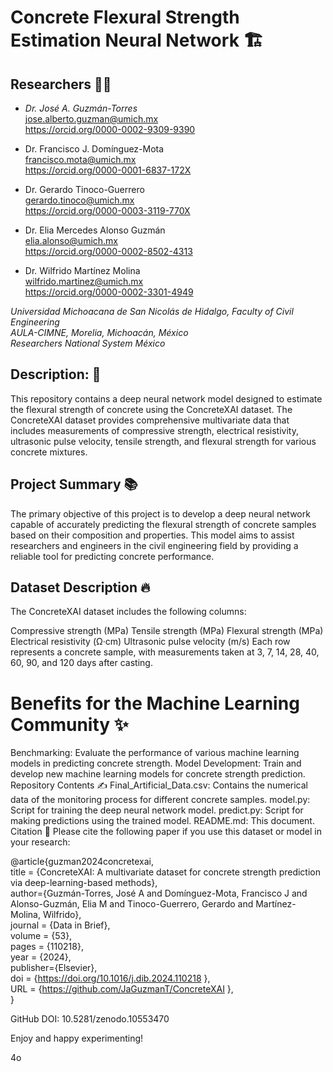 # Concrete Flexural Strength Estimation Neural Network 🏗️

## Researchers 🧑‍🔬
- *Dr. José A. Guzmán-Torres* <br />
jose.alberto.guzman@umich.mx <br />
https://orcid.org/0000-0002-9309-9390

- Dr. Francisco J. Domínguez-Mota <br />
francisco.mota@umich.mx <br />
https://orcid.org/0000-0001-6837-172X
- Dr. Gerardo Tinoco-Guerrero <br />
gerardo.tinoco@umich.mx <br />
https://orcid.org/0000-0003-3119-770X
- Dr. Elia Mercedes Alonso Guzmán <br />
elia.alonso@umich.mx <br />
https://orcid.org/0000-0002-8502-4313
- Dr. Wilfrido Martínez Molina <br />
wilfrido.martinez@umich.mx <br />
https://orcid.org/0000-0002-3301-4949

*Universidad Michoacana de San Nicolás de Hidalgo, Faculty of Civil Engineering* <br />
*AULA-CIMNE, Morelia, Michoacán, México* <br />
*Researchers National System México*

## Description: 📝
This repository contains a deep neural network model designed to estimate the flexural strength of concrete using the ConcreteXAI dataset. The ConcreteXAI dataset provides comprehensive multivariate data that includes measurements of compressive strength, electrical resistivity, ultrasonic pulse velocity, tensile strength, and flexural strength for various concrete mixtures.

## Project Summary 📚
The primary objective of this project is to develop a deep neural network capable of accurately predicting the flexural strength of concrete samples based on their composition and properties. This model aims to assist researchers and engineers in the civil engineering field by providing a reliable tool for predicting concrete performance.

## Dataset Description 🔥
The ConcreteXAI dataset includes the following columns:

Compressive strength (MPa)
Tensile strength (MPa)
Flexural strength (MPa)
Electrical resistivity (Ω·cm)
Ultrasonic pulse velocity (m/s)
Each row represents a concrete sample, with measurements taken at 3, 7, 14, 28, 40, 60, 90, and 120 days after casting.

# Benefits for the Machine Learning Community ✨
Benchmarking: Evaluate the performance of various machine learning models in predicting concrete strength.
Model Development: Train and develop new machine learning models for concrete strength prediction.
Repository Contents ✍️
Final_Artificial_Data.csv: Contains the numerical data of the monitoring process for different concrete samples.
model.py: Script for training the deep neural network model.
predict.py: Script for making predictions using the trained model.
README.md: This document.
Citation 📄
Please cite the following paper if you use this dataset or model in your research:

@article{guzman2024concretexai, <br />
title = {ConcreteXAI: A multivariate dataset for concrete strength prediction via deep-learning-based methods}, <br />
author={Guzmán-Torres, José A and Domínguez-Mota, Francisco J and Alonso-Guzmán, Elia M and Tinoco-Guerrero, Gerardo and Martínez-Molina, Wilfrido}, <br />
journal = {Data in Brief}, <br />
volume = {53}, <br />
pages = {110218}, <br />
year = {2024}, <br />
publisher={Elsevier}, <br />
doi = {https://doi.org/10.1016/j.dib.2024.110218 }, <br />
URL = {https://github.com/JaGuzmanT/ConcreteXAI }, <br />
} <br />

GitHub DOI: 10.5281/zenodo.10553470

Enjoy and happy experimenting!






4o
